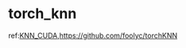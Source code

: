# torch_knn

ref:[KNN_CUDA](https://github.com/unlimblue/KNN_CUDA),https://github.com/foolyc/torchKNN
